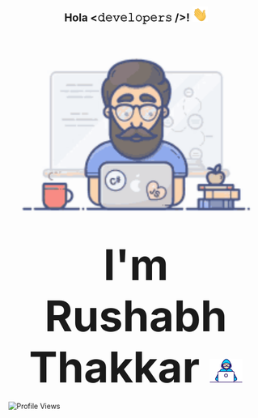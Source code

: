 
<!--
### Hi there 👋

**rushabh1605/rushabh1605** is a ✨ _special_ ✨ repository because its `README.md` (this file) appears on your GitHub profile.

Here are some ideas to get you started:

- 🔭 I’m currently working on ...
- 🌱 I’m currently learning ...
- 👯 I’m looking to collaborate on ...
- 🤔 I’m looking for help with ...
- 💬 Ask me about ...
- 📫 How to reach me: ...
- 😄 Pronouns: ...
- ⚡ Fun fact: ...
-->

<!-- Header section -->

<div align="center">
   <h2> Hola
      <𝚍𝚎𝚟𝚎𝚕𝚘𝚙𝚎𝚛𝚜 />! <img src="https://github.com/ABSphreak/ABSphreak/blob/master/gifs/Hi.gif" width="30px">
   </h2>
</div>

<div align="center" width="50">

   <img src="https://github.com/rushabh1605/rushabh1605/blob/main/files/tenor.gif" alt="Welcome!" width="500" />

</div>

<h2 align="center"> <span style="colour:red font-family:Papyrus; font-size:4em;"> I'm Rushabh Thakkar </span> <img src="https://github.com/rushabh1605/rushabh1605/blob/main/files/Developer.gif" width="65px"> </h2>




<img
      src="https://komarev.com/ghpvc/?username=rushabh1605&color=green"
      width="12%" alt="Profile Views">
      
   <br>
